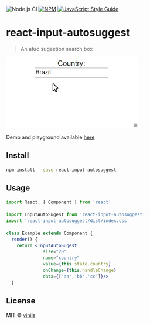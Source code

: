 ![Node.js CI](https://github.com/vinils/react-input-autosuggest/workflows/Node.js%20CI/badge.svg) [![NPM](https://img.shields.io/npm/v/react-input-autosuggest.svg)](https://www.npmjs.com/package/react-input-autosuggest) [![JavaScript Style Guide](https://img.shields.io/badge/code_style-standard-brightgreen.svg)](https://standardjs.com)

# react-input-autosuggest

> An atuo sugestion search box

[![react-input-autosugest](https://github.com//vinils/react-input-autosugest/blob/releaseCandidate/public/sample.gif?raw=true)](https://github.com/vinils/react-input-autosugest/)

Demo and playground available [here](https://vinils.github.io/react-input-autosugest/)

## Install

```bash
npm install --save react-input-autosuggest
```

## Usage

```jsx
import React, { Component } from 'react'

import InputAutoSugest from 'react-input-autosuggest'
import 'react-input-autosuggest/dist/index.css'

class Example extends Component {
  render() {
    return <InputAutoSugest
              size="20"
              name="country"
              value={this.state.country}
              onChange={this.handleChange}
              data={['aa','bb','cc']}/>
  }
```

## License

MIT © [vinils](https://github.com/vinils)
